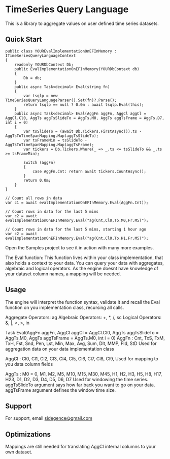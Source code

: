 
# TimeSeries Query Language

This is a library to aggregate values on user defined time series datasets.

## Quick Start

```
public class YOUREvalImplementationOnEFInMemory : ITimeSeriesQueryLanguageContext
{
    readonly YOURDbContext Db;
    public EvalImplementationOnEFInMemory(YOURDbContext db)
    {
        Db = db;
    }
    public async Task<decimal> Eval(string fn)
    {
        var tsqlp = new TimeSeriesQueryLanguageParser().Set(fn)?.Parse();
        return tsqlp == null ? 0.0m : await tsqlp.Eval(this);
    }
    public async Task<decimal> Eval(AggFn aggFn, AggCl aggCl = AggCl.Cl0, AggTs aggTsSlideTo = AggTs.M0, AggTs aggTsFrame = AggTs.D7, int i = 0)
    {
        var tsSlideTo = (await Db.Tickers.FirstAsync()).ts - AggTsToTimeSpanMapping.Map(aggTsSlideTo);
        var tsFrameMin = tsSlideTo - AggTsToTimeSpanMapping.Map(aggTsFrame);
        var tickers = Db.Tickers.Where(_ => _.ts <= tsSlideTo && _.ts >= tsFrameMin);

        switch (aggFn)
        {
            case AggFn.Cnt: return await tickers.CountAsync();
        }
        return 0.0m;
    }
}

// Count all rows in data
var c1 = await evalImplementationOnEFInMemory.Eval(AggFn.Cnt));

// Count rows in data for the last 5 mins
var c2 = await evalImplementationOnEFInMemory.Eval("ag(Cnt,Cl0,To.M0,Fr.M5)");										

// Count rows in data for the last 5 mins, starting 1 hour ago 
var c2 = await evalImplementationOnEFInMemory.Eval("ag(Cnt,Cl0,To.H1,Fr.M5)");										
```

Open the Samples project to see it in action with many more examples.

The Eval function:
This function lives within your class implementation, that also holds a context to your data.
You can query your data with aggregates, algebraic and logical operators.
As the engine doesnt have knowledge of your dataset column names, a mapping will be needed.

## Usage

The engine will interpret the function syntax, validate it and recall the Eval function on you implementation class, recursing all calls.

Aggregate Operators: ag
Algebraic Operators: +, *, /, sc
Logical Operators: &, |, <, >, in

Task<decimal> Eval(AggFn aggFn, AggCl aggCl = AggCl.Cl0, AggTs aggTsSlideTo = AggTs.M0, AggTs aggTsFrame = AggTs.M0, int i = 0)
AggFn : Cnt, TxS, TxM, TxH, Fst, Snd, Pen, Lst, Min, Max, Avg, Sum, Dlt, MMP, FId, StD
Used for aggregation data on your data implementation class

AggCl : Cl0, Cl1, Cl2, Cl3, Cl4, Cl5, Cl6, Cl7, Cl8, Cl9,
Used for mapping to you data column fields

AggTs : M0 = 0, M1, M2, M5, M10, M15, M30, M45, H1, H2, H3, H5, H8, H17, H23, D1, D2, D3, D4, D5, D6, D7
Used for windowing the time series. aggTsSlideTo argument says how far back you want to go on your data. aggTsFrame argument defines the window time size.


## Support

For support, email sidegence@gmail.com


## Optimizations

Mappings are still needed for translating AggCl internal columns to your own dataset. 
